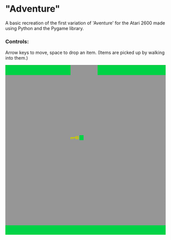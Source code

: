 # "Adventure"
A basic recreation of the first variation of 'Aventure' for the Atari 2600 made using Python and the Pygame library.

### Controls:
Arrow keys to move, space to drop an item. (Items are picked up by walking into them.)

![Screenshot](screenshot.png)